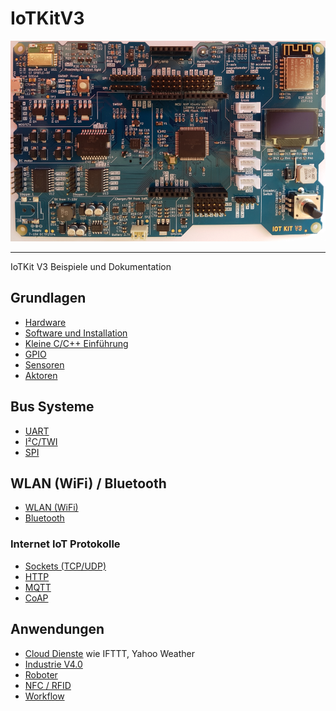 IoTKitV3
========

![](images/IoTKit.png)

- - -

IoTKit V3 Beispiele und Dokumentation

## Grundlagen

* [Hardware](hw/)
* [Software und Installation](sw/)
* [Kleine C/C++ Einführung](ccpp/)
* [GPIO](gpio/)
* [Sensoren](sensors/)
* [Aktoren](actors/)

## Bus Systeme

* [UART](uart/)
* [I²C/TWI](i2c/)
* [SPI](spi/)

## WLAN (WiFi) / Bluetooth

* [WLAN (WiFi)](wlan/)
* [Bluetooth](bluetooth/)

### Internet IoT Protokolle

* [Sockets (TCP/UDP)](tcpip/)
* [HTTP](http/)
* [MQTT](mqtt/)
* [CoAP](coap/)

## Anwendungen

* [Cloud Dienste](cloud/) wie IFTTT, Yahoo Weather
* [Industrie V4.0](industrieV4/)
* [Roboter](roboter/)
* [NFC / RFID](rfid/)
* [Workflow](workflow/)
